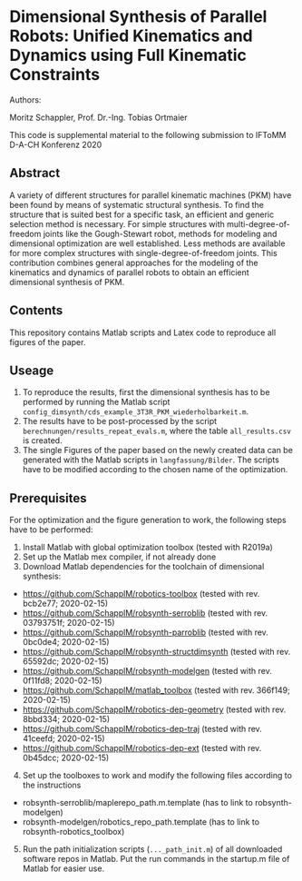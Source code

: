 # Dimensional Synthesis of Parallel Robots: Unified Kinematics and Dynamics using Full Kinematic Constraints

Authors:

Moritz Schappler, Prof. Dr.-Ing. Tobias Ortmaier

This code is supplemental material to the following submission to IFToMM D-A-CH Konferenz 2020

## Abstract

A variety of different structures for parallel kinematic machines (PKM) have been found by means of systematic structural synthesis.
To find the structure that is suited best for a specific task, an efficient and generic selection method is necessary.
For simple structures with multi-degree-of-freedom joints like the Gough-Stewart robot, methods for modeling and dimensional optimization are well established.
Less methods are available for more complex structures with single-degree-of-freedom joints.
This contribution combines general approaches for the modeling of the kinematics and dynamics of parallel robots to obtain an efficient dimensional synthesis of PKM.

## Contents

This repository contains Matlab scripts and Latex code to reproduce all figures of the paper.

## Useage

1. To reproduce the results, first the dimensional synthesis has to be performed by running the Matlab script `config_dimsynth/cds_example_3T3R_PKM_wiederholbarkeit.m`.
2. The results have to be post-processed by the script `berechnungen/results_repeat_evals.m`, where the table `all_results.csv` is created.
3. The single Figures of the paper based on the newly created data can be generated with the Matlab scripts in `langfassung/Bilder`. The scripts have to be modified according to the chosen name of the optimization.

## Prerequisites

For the optimization and the figure generation to work, the following steps have to be performed:

1. Install Matlab with global optimization toolbox (tested with R2019a)
2. Set up the Matlab mex compiler, if not already done
3. Download Matlab dependencies for the toolchain of dimensional synthesis:
  * https://github.com/SchapplM/robotics-toolbox (tested with rev. bcb2e77; 2020-02-15)
  * https://github.com/SchapplM/robsynth-serroblib (tested with rev. 03793751f; 2020-02-15)
  * https://github.com/SchapplM/robsynth-parroblib (tested with rev. 0bc0de4; 2020-02-15)
  * https://github.com/SchapplM/robsynth-structdimsynth (tested with rev. 65592dc; 2020-02-15)
  * https://github.com/SchapplM/robsynth-modelgen (tested with rev. 0f11fd8; 2020-02-15)
  * https://github.com/SchapplM/matlab_toolbox (tested with rev. 366f149; 2020-02-15)
  * https://github.com/SchapplM/robotics-dep-geometry (tested with rev. 8bbd334; 2020-02-15)
  * https://github.com/SchapplM/robotics-dep-traj (tested with rev. 41ceefd; 2020-02-15)
  * https://github.com/SchapplM/robotics-dep-ext (tested with rev. 0b45dcc; 2020-02-15)
4. Set up the toolboxes to work and modify the following files according to the instructions
  * robsynth-serroblib/maplerepo_path.m.template (has to link to robsynth-modelgen)
  * robsynth-modelgen/robotics_repo_path.template (has to link to robsynth-robotics_toolbox)
5. Run the path initialization scripts (`..._path_init.m`) of all downloaded software repos in Matlab. Put the run commands in the startup.m file of Matlab for easier use.

